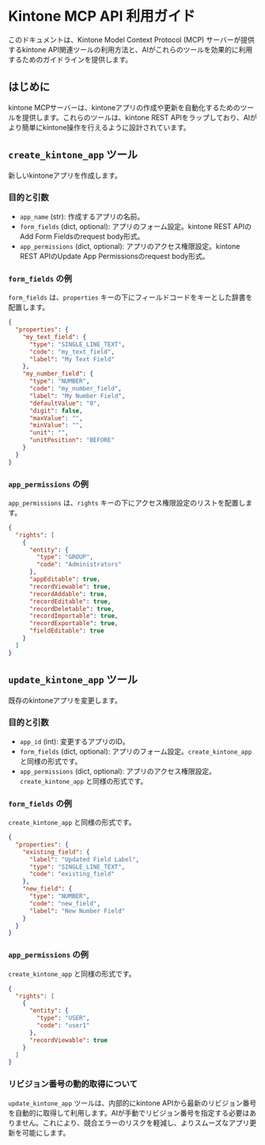 # Kintone MCP API 利用ガイド

このドキュメントは、Kintone Model Context Protocol (MCP) サーバーが提供するkintone API関連ツールの利用方法と、AIがこれらのツールを効果的に利用するためのガイドラインを提供します。

## はじめに

kintone MCPサーバーは、kintoneアプリの作成や更新を自動化するためのツールを提供します。これらのツールは、kintone REST APIをラップしており、AIがより簡単にkintone操作を行えるように設計されています。

## `create_kintone_app` ツール

新しいkintoneアプリを作成します。

### 目的と引数

- `app_name` (str): 作成するアプリの名前。
- `form_fields` (dict, optional): アプリのフォーム設定。kintone REST APIのAdd Form Fieldsのrequest body形式。
- `app_permissions` (dict, optional): アプリのアクセス権限設定。kintone REST APIのUpdate App Permissionsのrequest body形式。

### `form_fields` の例

`form_fields` は、`properties` キーの下にフィールドコードをキーとした辞書を配置します。

```json
{
  "properties": {
    "my_text_field": {
      "type": "SINGLE_LINE_TEXT",
      "code": "my_text_field",
      "label": "My Text Field"
    },
    "my_number_field": {
      "type": "NUMBER",
      "code": "my_number_field",
      "label": "My Number Field",
      "defaultValue": "0",
      "digit": false,
      "maxValue": "",
      "minValue": "",
      "unit": "",
      "unitPosition": "BEFORE"
    }
  }
}
```

### `app_permissions` の例

`app_permissions` は、`rights` キーの下にアクセス権限設定のリストを配置します。

```json
{
  "rights": [
    {
      "entity": {
        "type": "GROUP",
        "code": "Administrators"
      },
      "appEditable": true,
      "recordViewable": true,
      "recordAddable": true,
      "recordEditable": true,
      "recordDeletable": true,
      "recordImportable": true,
      "recordExportable": true,
      "fieldEditable": true
    }
  ]
}
```

## `update_kintone_app` ツール

既存のkintoneアプリを変更します。

### 目的と引数

- `app_id` (int): 変更するアプリのID。
- `form_fields` (dict, optional): アプリのフォーム設定。`create_kintone_app` と同様の形式です。
- `app_permissions` (dict, optional): アプリのアクセス権限設定。`create_kintone_app` と同様の形式です。

### `form_fields` の例

`create_kintone_app` と同様の形式です。

```json
{
  "properties": {
    "existing_field": {
      "label": "Updated Field Label",
      "type": "SINGLE_LINE_TEXT",
      "code": "existing_field"
    },
    "new_field": {
      "type": "NUMBER",
      "code": "new_field",
      "label": "New Number Field"
    }
  }
}
```

### `app_permissions` の例

`create_kintone_app` と同様の形式です。

```json
{
  "rights": [
    {
      "entity": {
        "type": "USER",
        "code": "user1"
      },
      "recordViewable": true
    }
  ]
}
```

### リビジョン番号の動的取得について

`update_kintone_app` ツールは、内部的にkintone APIから最新のリビジョン番号を自動的に取得して利用します。AIが手動でリビジョン番号を指定する必要はありません。これにより、競合エラーのリスクを軽減し、よりスムーズなアプリ更新を可能にします。
